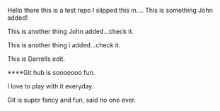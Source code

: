 Hello there this is a test repo
I slipped this in....
This is something John added!

This is another thing John added...check it.

This is another thing i added...check it.

This is Darrells edit.

****Git hub is sooooooo fun. 

I love to play with it everyday.


Git is super fancy and fun, said no one ever.